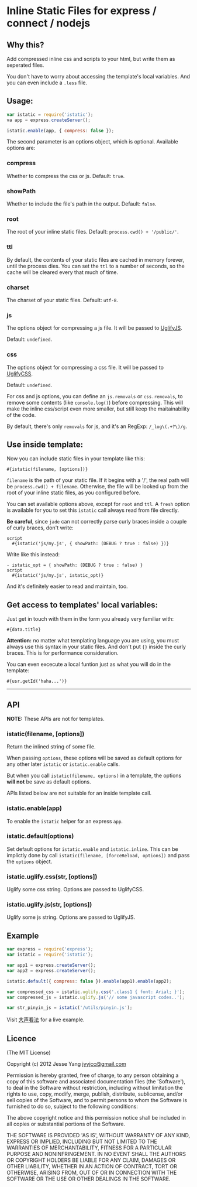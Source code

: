 # Inline Static Files for express / connect / nodejs

## Why this?

Add compressed inline css and scripts to your html, but write them as seperated files.

You don't have to worry about accessing the template's local variables. And you can even include a `.less` file.

## Usage:

```javascript
var istatic = require('istatic');
va app = express.createServer();

istatic.enable(app, { compress: false });
```

The second parameter is an options object, which is optional. Available options are:

### compress

Whether to compress the css or js. Default: `true`.

### showPath 

Whether to include the file's path in the output. Default: `false`.

### root 

The root of your inline static files. Default: `process.cwd() + '/public/'`.

### ttl

By default, the contents of your static files are cached in memory forever, until the process dies. You can set the `ttl` to a number of seconds, so the cache will be cleared every that much of time.

### charset

The charset of your static files. Default: `utf-8`.

### js

The options object for compressing a js file. It will be passed to [UglifyJS](https://github.com/mishoo/UglifyJS).

Default: `undefined`.

### css

The options object for compressing a css file. It will be passed to [UglifyCSS](https://github.com/fmarcia/UglifyCSS).

Default: `undefined`.

For css and js options, you can define an `js.removals` or `css.removals`, to remove some contents (like `console.log()`) before compressing. This will make the inline css/script even more smaller, but still keep the maitainability of the code.

By default, there's only `removals` for js, and it's an RegExp: ``/_log\(.+?\)/g``.

## Use inside template: 

Now you can include static files in your template like this:

    #{istatic(filename, [options])}

`filename` is the path of your static file. If it begins with a '/', the real path will be `process.cwd() + filename`. Otherwise, the file will be looked up from the root of your inline static files, as you configured before.   

You can set available options above, except for `root` and `ttl`. A `fresh` option is available for you to set this `istatic` call always read from file directly.

**Be careful**, since `jade` can not correctly parse curly braces inside a couple of curly braces, don't write:

    script
      #{istatic('js/my.js', { showPath: (DEBUG ? true : false) })}

Write like this instead:

    - istatic_opt = { showPath: (DEBUG ? true : false) }
    script
      #{istatic('js/my.js', istatic_opt)}

And it's definitely easier to read and maintain, too.

## Get access to templates' local variables:

Just get in touch with them in the form you already very familiar with:
   
    #{data.title}

**Attention:** no matter what templating language you are using, you must always use this syntax in your static files.
And don't put `{}` inside the curly braces. This is for performance consideration.

You can even excecute a local funtion just as what you will do in the template:  

    #{usr.getId('haha...')}

<hr>

## API

**NOTE:** These APIs are not for templates.

### istatic(filename, [options])

Return the inlined string of some file.

When passing `options`, these options will be saved as default options for any other later `istatic` or `istatic.enable` calls.

But when you call `istatic(filename, options)` in a template, the options **will not** be save as default options.

APIs listed below are not suitable for an inside template call.

### istatic.enable(app)

To enable the `istatic` helper for an express `app`.

### istatic.default(options)

Set default options for `istatic.enable` and `istatic.inline`. This can be implictly done by call `istatic(filename, [forceReload, options])` and pass the `options` object.

### istatic.uglify.css(str, [options])

Uglify some css string. Options are passed to UglifyCSS.

### istatic.uglify.js(str, [options])

Uglify some js string. Options are passed to UglifyJS.

## Example 

```javascript
var express = require('express');
var istatic = require('istatic');

var app1 = express.createServer();
var app2 = express.createServer();

istatic.default({ compress: false }).enable(app1).enable(app2);

var compressed_css = istatic.uglify.css('.class1 { font: Arial; }');
var compressed_js = istatic.uglify.js('// some javascript codes..');

var str_pinyin_js = istatic('/utils/pinyin.js');
```

Visit [大声看法](http://library.dakanfa.com) for a live example.

## Licence 

(The MIT License)

Copyright (c) 2012 Jesse Yang <jyyjcc@gmail.com>

Permission is hereby granted, free of charge, to any person obtaining a copy of this software and associated documentation files (the 'Software'), to deal in the Software without restriction, including without limitation the rights to use, copy, modify, merge, publish, distribute, sublicense, and/or sell copies of the Software, and to permit persons to whom the Software is furnished to do so, subject to the following conditions:

The above copyright notice and this permission notice shall be included in all copies or substantial portions of the Software.

THE SOFTWARE IS PROVIDED 'AS IS', WITHOUT WARRANTY OF ANY KIND, EXPRESS OR IMPLIED, INCLUDING BUT NOT LIMITED TO THE WARRANTIES OF MERCHANTABILITY, FITNESS FOR A PARTICULAR PURPOSE AND NONINFRINGEMENT. IN NO EVENT SHALL THE AUTHORS OR COPYRIGHT HOLDERS BE LIABLE FOR ANY CLAIM, DAMAGES OR OTHER LIABILITY, WHETHER IN AN ACTION OF CONTRACT, TORT OR OTHERWISE, ARISING FROM, OUT OF OR IN CONNECTION WITH THE SOFTWARE OR THE USE OR OTHER DEALINGS IN THE SOFTWARE.
